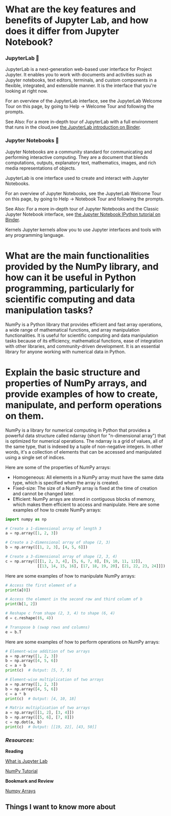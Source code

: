 # What are the key features and benefits of Jupyter Lab, and how does it differ from Jupyter Notebook?

### JupyterLab 🧪
JupyterLab is a next-generation web-based user interface for Project Jupyter. It enables you to work with documents and activities such as Jupyter notebooks, text editors, terminals, and custom components in a flexible, integrated, and extensible manner. It is the interface that you're looking at right now.

For an overview of the JupyterLab interface, see the JupyterLab Welcome Tour on this page, by going to Help -> Welcome Tour and following the prompts.

See Also: For a more in-depth tour of JupyterLab with a full environment that runs in the cloud,see 
[the JupyterLab introduction on Binder](https://hub.ovh2.mybinder.org/user/jupyterlab-jupyterlab-demo-o0aef4m2/lab/tree/demo).

### Jupyter Notebooks 📓
Jupyter Notebooks are a community standard for communicating and performing interactive computing. They are a document that blends computations, outputs, explanatory text, mathematics, images, and rich media representations of objects.

JupyterLab is one interface used to create and interact with Jupyter Notebooks.

For an overview of Jupyter Notebooks, see the JupyterLab Welcome Tour on this page, by going to Help -> Notebook Tour and following the prompts.

See Also: For a more in-depth tour of Jupyter Notebooks and the Classic Jupyter Notebook interface, see [the Jupyter Notebook IPython tutorial on Binder](https://hub.ovh2.mybinder.org/user/ipython-ipython-in-depth-vsv4qxhj/notebooks/binder/Index.ipynb).

Kernels
Jupyter kernels allow you to use Jupyter interfaces and tools with any programming language.

# What are the main functionalities provided by the NumPy library, and how can it be useful in Python programming, particularly for scientific computing and data manipulation tasks?
NumPy is a Python library that provides efficient and fast array operations, a wide range of mathematical functions, and array manipulation functionalities. It is useful for scientific computing and data manipulation tasks because of its efficiency, mathematical functions, ease of integration with other libraries, and community-driven development. It is an essential library for anyone working with numerical data in Python.


# Explain the basic structure and properties of NumPy arrays, and provide examples of how to create, manipulate, and perform operations on them.
NumPy is a library for numerical computing in Python that provides a powerful data structure called ndarray (short for "n-dimensional array") that is optimized for numerical operations. The ndarray is a grid of values, all of the same type, that is indexed by a tuple of non-negative integers. In other words, it's a collection of elements that can be accessed and manipulated using a single set of indices.

Here are some of the properties of NumPy arrays:

* Homogeneous: All elements in a NumPy array must have the same data type, which is specified when the array is created.
* Fixed-size: The size of a NumPy array is fixed at the time of creation and cannot be changed later.
* Efficient: NumPy arrays are stored in contiguous blocks of memory, which makes them efficient to access and manipulate.
Here are some examples of how to create NumPy arrays:
```python
import numpy as np

# Create a 1-dimensional array of length 3
a = np.array([1, 2, 3])

# Create a 2-dimensional array of shape (2, 3)
b = np.array([[1, 2, 3], [4, 5, 6]])

# Create a 3-dimensional array of shape (2, 3, 4)
c = np.array([[[1, 2, 3, 4], [5, 6, 7, 8], [9, 10, 11, 12]],
              [[13, 14, 15, 16], [17, 18, 19, 20], [21, 22, 23, 24]]])
```
Here are some examples of how to manipulate NumPy arrays:
```python
# Access the first element of a
print(a[0])

# Access the element in the second row and third column of b
print(b[1, 2])

# Reshape c from shape (2, 3, 4) to shape (6, 4)
d = c.reshape((6, 4))

# Transpose b (swap rows and columns)
e = b.T
```
Here are some examples of how to perform operations on NumPy arrays:
```python
# Element-wise addition of two arrays
a = np.array([1, 2, 3])
b = np.array([4, 5, 6])
c = a + b
print(c)  # Output: [5, 7, 9]

# Element-wise multiplication of two arrays
a = np.array([1, 2, 3])
b = np.array([4, 5, 6])
c = a * b
print(c)  # Output: [4, 10, 18]

# Matrix multiplication of two arrays
a = np.array([[1, 2], [3, 4]])
b = np.array([[5, 6], [7, 8]])
c = np.dot(a, b)
print(c)  # Output: [[19, 22], [43, 50]]
```
### *Resources:*
**Reading**

[What is Jupyter Lab](https://jupyterlab.readthedocs.io/en/stable/getting_started/overview.html)

[NumPy Tutorial](https://www.dataquest.io/blog/numpy-tutorial-python/)

**Bookmark and Review**

[Numpy Arrays](https://www.tutorialspoint.com/numpy/index.htm)

## Things I want to know more about